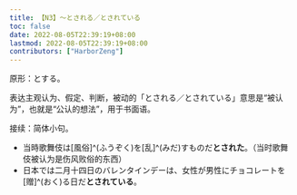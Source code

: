 ```yaml
---
title: 【N3】～とされる／とされている
toc: false
date: 2022-08-05T22:39:19+08:00
lastmod: 2022-08-05T22:39:19+08:00
contributors: ["HarborZeng"]
---
```


原形：とする。

表达主观认为、假定、判断，被动的「とされる／とされている」意思是“被认为”，也就是“公认的想法”，用于书面语。

接续：简体小句。

- 当時歌舞伎は[風俗]^(ふうぞく)を[乱]^(みだ)すものだ**とされた**。（当时歌舞伎被认为是伤风败俗的东西）
- 日本では二月十四日のバレンタインデーは、女性が男性にチョコレートを[赠]^(おく)る日だ**とされている**。



